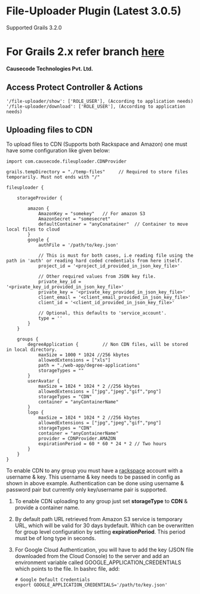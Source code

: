 # File-Uploader Plugin (Latest 3.0.5)

Supported Grails 3.2.0

# For Grails 2.x refer branch [here](https://bitbucket.org/causecode/grails-file-uploader/src/a26a79d1a8fceada58f7ad3fd5550a75a27e247c/?at=grails-2.x-master)

#### Causecode Technologies Pvt. Ltd.

## Access Protect Controller & Actions

```
'/file-uploader/show': ['ROLE_USER'], (According to application needs)
'/file-uploader/download': ['ROLE_USER'], (According to application needs)
```

## Uploading files to CDN

To upload files to CDN (Supports both Rackspace and Amazon) one must have some configuration like given below:

```
import com.causecode.fileuploader.CDNProvider

grails.tempDirectory = "./temp-files"     // Required to store files temporarily. Must not ends with "/"

fileuploader {

    storageProvider {

        amazon {
            AmazonKey = "somekey"	// For amazon S3
            AmazonSecret = "somesecret"
            defaultContainer = "anyConatainer"  // Container to move local files to cloud
        }
        google {
            authFile = '/path/to/key.json'

            // This is must for both cases, i.e reading file using the path in 'auth' or reading hard coded credentials from here itself.
            project_id = '<project_id_provided_in_json_key_file>'

            // Other required values from JSON key file.
            private_key_id = '<private_key_id_provided_in_json_key_file>'
            private_key = '<private_key_provided_in_json_key_file>'
            client_email = '<client_email_provided_in_json_key_file>'
            client_id = '<client_id_provided_in_json_key_file>'

            // Optional, this defaults to 'service_account'.
            type = ''
        }
    }

    groups {
        degreeApplication {			// Non CDN files, will be stored in local directory.
            maxSize = 1000 * 1024 //256 kbytes
            allowedExtensions = ["xls"]
            path = "./web-app/degree-applications"
            storageTypes = ""
        }
        userAvatar {
            maxSize = 1024 * 1024 * 2 //256 kbytes
            allowedExtensions = ["jpg","jpeg","gif","png"]
            storageTypes = "CDN"
            container = "anyContainerName"
        }
        logo {
            maxSize = 1024 * 1024 * 2 //256 kbytes
            allowedExtensions = ["jpg","jpeg","gif","png"]
            storageTypes = "CDN"
            container = "anyContainerName"
            provider = CDNProvider.AMAZON
            expirationPeriod = 60 * 60 * 24 * 2 // Two hours
        }
    }
}
```

To enable CDN to any group you must have a [rackspace](http://docs.rackspace.com/) account with a username & key.
This username & key needs to be passed in config as shown in above example. Authentication can be done using username
& password pair but currently only key/username pair is supported.    

1. To enable CDN uploading to any group just set **storageType** to **CDN** & provide a container name.

2. By default path URL retrieved from Amazon S3 service is temporary URL, which will be valid for 30 days bydefault. Which
can be overwritten for group level configuration by setting **expirationPeriod**. This period must be of long type in seconds.

3. For Google Cloud Authentication, you will have to add the key (JSON file downloaded from the Cloud Console) to the server and add an environment
   variable called GOOGLE_APPLICATION_CREDENTIALS which points to the file. In bashrc file, add:
   ```
   # Google Default Credentials
   export GOOGLE_APPLICATION_CREDENTIALS='/path/to/key.json'
